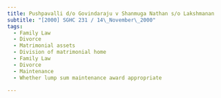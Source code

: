 ```yaml
---
title: Pushpavalli d/o Govindaraju v Shanmuga Nathan s/o Lakshmanan 
subtitle: "[2000] SGHC 231 / 14\_November\_2000"
tags:
  - Family Law
  - Divorce
  - Matrimonial assets
  - Division of matrimonial home
  - Family Law
  - Divorce
  - Maintenance
  - Whether lump sum maintenance award appropriate

---
```


